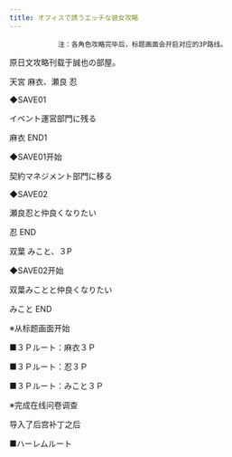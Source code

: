 ```yaml
---
title: オフィスで誘うエッチな彼女攻略
---
```


                注：各角色攻略完毕后，标题画面会开启对应的3P路线。

原日文攻略刊载于誠也の部屋。



天宮 麻衣、瀬良 忍



◆SAVE01

イベント運営部門に残る



麻衣 END1



◆SAVE01开始

契約マネジメント部門に移る

◆SAVE02

瀬良忍と仲良くなりたい



忍 END



双葉 みこと、３P



◆SAVE02开始

双葉みことと仲良くなりたい



みこと END



※从标题画面开始

■３Ｐルート：麻衣３Ｐ

■３Ｐルート：忍３Ｐ

■３Ｐルート：みこと３Ｐ



※完成在线问卷调查

导入了后宫补丁之后



■ハーレムルート


              
